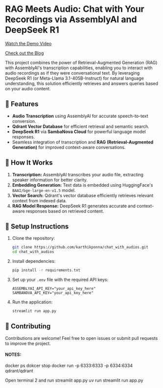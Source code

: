 # RAG Meets Audio: Chat with Your Recordings via AssemblyAI and DeepSeek R1

[Watch the Demo Video](https://youtu.be/Qmh2p0XFqiQ)

[Check out the Blog](https://www.analyticsvidhya.com/blog/2025/03/audio-rag/)

This project combines the power of Retrieval-Augmented Generation (RAG) with AssemblyAI's transcription capabilities, enabling you to interact with audio recordings as if they were conversational text. By leveraging DeepSeek R1 (or Meta-Llama 3.1-405B-Instruct) for natural language understanding, this solution efficiently retrieves and answers queries based on your audio content.

## 🚀 Features
- **Audio Transcription** using AssemblyAI for accurate speech-to-text conversion.
- **Qdrant Vector Database** for efficient retrieval and semantic search.
- **DeepSeek R1** via **SambaNova Cloud** for powerful language model responses.
- Seamless integration of transcription and **RAG (Retrieval-Augmented Generation)** for improved context-aware conversations.

## 🧠 How It Works
1. **Transcription:** AssemblyAI transcribes your audio file, extracting speaker information for better clarity.
2. **Embedding Generation:** Text data is embedded using HuggingFace's `BAAI/bge-large-en-v1.5` model.
3. **Vector Search:** Qdrant's vector database efficiently retrieves relevant context from indexed data.
4. **RAG Model Response:** DeepSeek R1 generates accurate and context-aware responses based on retrieved content.

## 📂 Setup Instructions
1. Clone the repository:
   ```bash
   git clone https://github.com/karthikponna/chat_with_audios.git
   cd chat_with_audios
   ```
2. Install dependencies:
   ```bash
   pip install -r requirements.txt
   ```
3. Set up your `.env` file with the required API keys:
   ```env
   ASSEMBLYAI_API_KEY="your_api_key_here"
   SAMBANOVA_API_KEY="your_api_key_here"
   ```
4. Run the application:
   ```bash
   streamlit run app.py
   ```

## 🙌 Contributing
Contributions are welcome! Feel free to open issues or submit pull requests to improve the project.


#### NOTES:

docker ps 
dokcer stop <containerid>
docker run -p 6333:6333 -p 6334:6334 qdrant/qdrant

Open terminal 2 and run streamlit app.py
uv run streamlit run app.py
